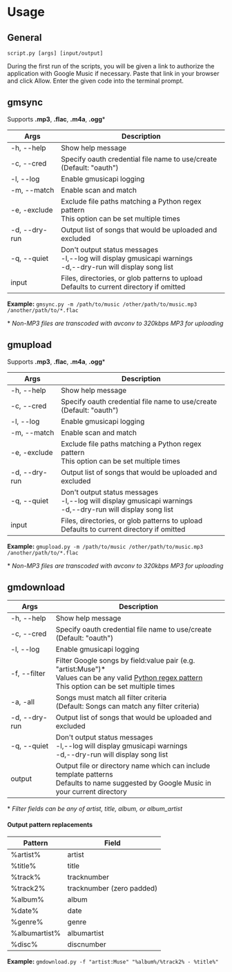 Usage
=====

## General

``script.py [args] [input/output]``

During the first run of the scripts, you will be given a link to authorize the application with Google Music if necessary. Paste that link in your browser and click Allow. Enter the given code into the terminal prompt.


## gmsync

Supports **.mp3**, **.flac**, **.m4a**, **.ogg***

Args         |  Description
-------------|-----------
-h, --help   |  Show help message
-c, --cred   |  Specify oauth credential file name to use/create<br>(Default: "oauth")
-l, --log    |  Enable gmusicapi logging
-m, --match  |  Enable scan and match
-e, -exclude |  Exclude file paths matching a Python regex pattern<br>This option can be set multiple times
-d, --dry-run|  Output list of songs that would be uploaded and excluded
-q, --quiet  |  Don't output status messages<br>-l,--log will display gmusicapi warnings<br>-d,--dry-run will display song list
input        |  Files, directories, or glob patterns to upload<br>Defaults to current directory if omitted

**Example:** ``gmsync.py -m /path/to/music /other/path/to/music.mp3 /another/path/to/*.flac``

\* _Non-MP3 files are transcoded with avconv to 320kbps MP3 for uploading_


## gmupload

Supports **.mp3**, **.flac**, **.m4a**, **.ogg***

Args         |  Description
-------------|-----------
-h, --help   |  Show help message
-c, --cred   |  Specify oauth credential file name to use/create<br>(Default: "oauth")
-l, --log    |  Enable gmusicapi logging
-m, --match  |  Enable scan and match
-e, -exclude |  Exclude file paths matching a Python regex pattern<br>This option can be set multiple times
-d, --dry-run|  Output list of songs that would be uploaded and excluded
-q, --quiet  |  Don't output status messages<br>-l,--log will display gmusicapi warnings<br>-d,--dry-run will display song list
input        |  Files, directories, or glob patterns to upload<br>Defaults to current directory if omitted

**Example:** ``gmupload.py -m /path/to/music /other/path/to/music.mp3 /another/path/to/*.flac``

\* _Non-MP3 files are transcoded with avconv to 320kbps MP3 for uploading_


## gmdownload

Args         |  Description
-------------|-----------
-h, --help   |  Show help message
-c, --cred   |  Specify oauth credential file name to use/create<br>(Default: "oauth")
-l, --log    |  Enable gmusicapi logging
-f, --filter |  Filter Google songs by field:value pair (e.g. "artist:Muse")*<br>Values can be any valid [Python regex pattern](http://docs.python.org/2/library/re.html)<br>This option can be set multiple times
-a, -all     |  Songs must match all filter criteria<br>(Default: Songs can match any filter criteria)
-d, --dry-run|  Output list of songs that would be uploaded and excluded
-q, --quiet  |  Don't output status messages<br>-l,--log will display gmusicapi warnings<br>-d,--dry-run will display song list
output       |  Output file or directory name which can include template patterns<br>Defaults to name suggested by Google Music in your current directory

\* *Filter fields can be any of artist, title, album, or album_artist*

#### Output pattern replacements

Pattern       |  Field
--------------|-----------
%artist%      |  artist
%title%       |  title
%track%       |  tracknumber
%track2%      |  tracknumber (zero padded)
%album%       |  album
%date%        |  date
%genre%       |  genre
%albumartist% |  albumartist
%disc%        |  discnumber

**Example:** ``gmdownload.py -f "artist:Muse" "%album%/%track2% - %title%"``
